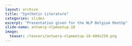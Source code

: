 ```yaml
---
layout: archive
title: "Synthetic Literature"
categories: slides
excerpt: "Presentation given for the NLP Belgium MeetUp"
slide-name: antwerp-nlpmeetup-18
image:
  teaser: /teasers/antwerp-nlpmeetup-18-400x250.png
---
```

